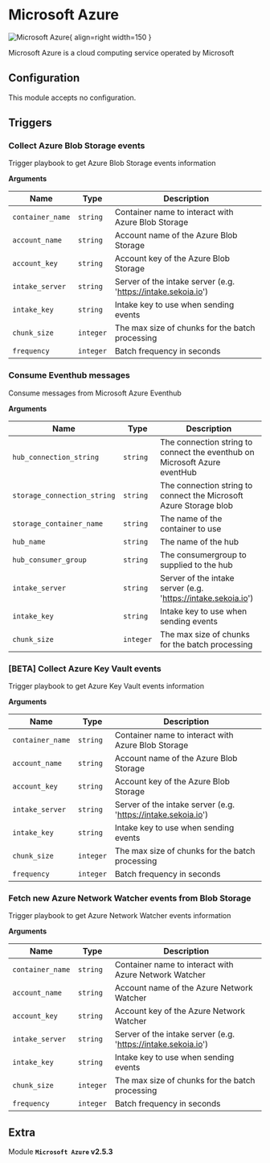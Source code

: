 # Microsoft Azure

![Microsoft Azure](/assets/playbooks/library/microsoft-azure.png){ align=right width=150 }

Microsoft Azure is a cloud computing service operated by Microsoft

## Configuration

This module accepts no configuration.

## Triggers

### Collect Azure Blob Storage events

Trigger playbook to get Azure Blob Storage events information

**Arguments**

| Name      |  Type   |  Description  |
| --------- | ------- | --------------------------- |
| `container_name` | `string` | Container name to interact with Azure Blob Storage |
| `account_name` | `string` | Account name of the Azure Blob Storage |
| `account_key` | `string` | Account key of the Azure Blob Storage |
| `intake_server` | `string` | Server of the intake server (e.g. 'https://intake.sekoia.io') |
| `intake_key` | `string` | Intake key to use when sending events |
| `chunk_size` | `integer` | The max size of chunks for the batch processing |
| `frequency` | `integer` | Batch frequency in seconds |


### Consume Eventhub messages

Consume messages from Microsoft Azure Eventhub

**Arguments**

| Name      |  Type   |  Description  |
| --------- | ------- | --------------------------- |
| `hub_connection_string` | `string` | The connection string to connect the eventhub on Microsoft Azure eventHub |
| `storage_connection_string` | `string` | The connection string to connect the Microsoft Azure Storage blob |
| `storage_container_name` | `string` | The name of the container to use |
| `hub_name` | `string` | The name of the hub |
| `hub_consumer_group` | `string` | The consumergroup to supplied to the hub |
| `intake_server` | `string` | Server of the intake server (e.g. 'https://intake.sekoia.io') |
| `intake_key` | `string` | Intake key to use when sending events |
| `chunk_size` | `integer` | The max size of chunks for the batch processing |


### [BETA] Collect Azure Key Vault events

Trigger playbook to get Azure Key Vault events information

**Arguments**

| Name      |  Type   |  Description  |
| --------- | ------- | --------------------------- |
| `container_name` | `string` | Container name to interact with Azure Blob Storage |
| `account_name` | `string` | Account name of the Azure Blob Storage |
| `account_key` | `string` | Account key of the Azure Blob Storage |
| `intake_server` | `string` | Server of the intake server (e.g. 'https://intake.sekoia.io') |
| `intake_key` | `string` | Intake key to use when sending events |
| `chunk_size` | `integer` | The max size of chunks for the batch processing |
| `frequency` | `integer` | Batch frequency in seconds |


### Fetch new Azure Network Watcher events from Blob Storage

Trigger playbook to get Azure Network Watcher events information

**Arguments**

| Name      |  Type   |  Description  |
| --------- | ------- | --------------------------- |
| `container_name` | `string` | Container name to interact with Azure Network Watcher |
| `account_name` | `string` | Account name of the Azure Network Watcher |
| `account_key` | `string` | Account key of the Azure Network Watcher |
| `intake_server` | `string` | Server of the intake server (e.g. 'https://intake.sekoia.io') |
| `intake_key` | `string` | Intake key to use when sending events |
| `chunk_size` | `integer` | The max size of chunks for the batch processing |
| `frequency` | `integer` | Batch frequency in seconds |


## Extra

Module **`Microsoft Azure` v2.5.3**